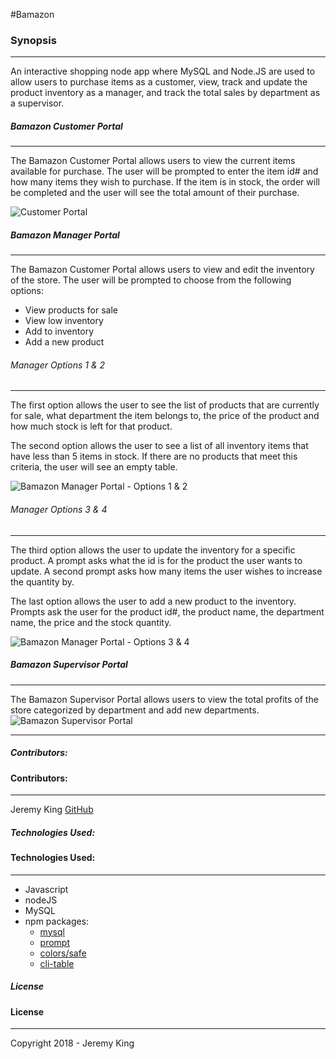  #Bamazon
 
 ### Synopsis
 ***
 
 An interactive shopping node app where MySQL and Node.JS are used to allow users to purchase items as a customer, view, track and update the product inventory as a manager, and track the total sales by department as a supervisor.
 
 ##### Bamazon Customer Portal
 ***
 
 The Bamazon Customer Portal allows users to view the current items available for purchase.  The user will be prompted to enter the item id# and how many items they wish to purchase.  If the item is in stock, the order will be completed and the user will see the total amount of their purchase.
 
 ![Customer Portal](Images/customer-view.png)
 
 
 ##### Bamazon Manager Portal
 ***
 
 The Bamazon Customer Portal allows users to view and edit the inventory of the store.  The user will be prompted to choose from the following options:
 * View products for sale
 * View low inventory
 * Add to inventory
 * Add a new product
 
 ###### Manager Options 1 & 2
 ***
 
 The first option allows the user to see the list of products that are currently for sale, what department the item belongs to, the price of the product and how much stock is left for that product.
 
 The second option allows the user to see a list of all inventory items that have less than 5 items in stock.  If there are no products that meet this criteria, the user will see an empty table.
 
 ![Bamazon Manager Portal - Options 1 & 2](Images/manager-view1.png)
 
 
 ###### Manager Options 3 & 4
 ***
 
 The third option allows the user to update the inventory for a specific product.  A prompt asks what the id is for the product the user wants to update.  A second prompt asks how many items the user wishes to increase the quantity by.
 
 The last option allows the user to add a new product to the inventory.  Prompts ask the user for the product id#, the product name, the department name, the price and the stock quantity.
 
 ![Bamazon Manager Portal - Options 3 & 4](Images/manager-view2.png)
 
 
 ##### Bamazon Supervisor Portal
 ***
 
 The Bamazon Supervisor Portal allows users to view the total profits of the store categorized by department and add new departments.  
 ![Bamazon Supervisor Portal](Images/supervisor-view.png)
 ***
 ##### Contributors:
#### Contributors:
***
 Jeremy King [GitHub](https://github.com/kingjeremy2211/)
 ##### Technologies Used:
#### Technologies Used:
***
 * Javascript
* nodeJS
 * MySQL
 * npm packages:
 	- [mysql](https://github.com/felixge/node-mysql)
 	- [prompt](https://github.com/flatiron/prompt)
 	- [colors/safe](https://github.com/Marak/colors.js)
 	- [cli-table](https://github.com/Automattic/cli-table)
 ##### License
#### License
***
 Copyright 2018  - Jeremy King